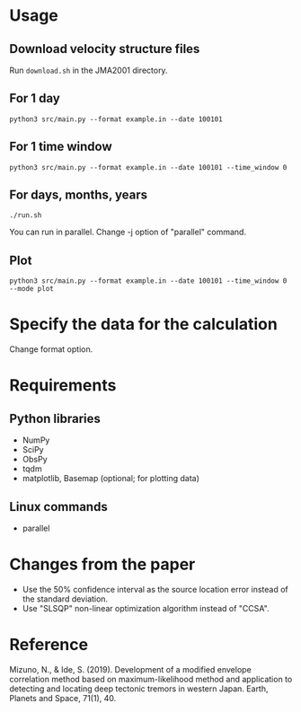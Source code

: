 # Usage

## Download velocity structure files

Run `download.sh` in the JMA2001 directory.

## For 1 day

```
python3 src/main.py --format example.in --date 100101
```

## For 1 time window

```
python3 src/main.py --format example.in --date 100101 --time_window 0
```

## For days, months, years

```
./run.sh
```

You can run in parallel. Change -j option of "parallel" command.

## Plot

```
python3 src/main.py --format example.in --date 100101 --time_window 0 --mode plot
```

# Specify the data for the calculation
Change format option.

# Requirements
## Python libraries
- NumPy
- SciPy
- ObsPy
- tqdm
- matplotlib, Basemap (optional; for plotting data)

## Linux commands
- parallel

# Changes from the paper
- Use the 50% confidence interval as the source location error instead of the standard deviation.
- Use "SLSQP" non-linear optimization algorithm instead of "CCSA".

# Reference
Mizuno, N., & Ide, S. (2019). Development of a modified envelope correlation method based on maximum-likelihood method and application to detecting and locating deep tectonic tremors in western Japan. Earth, Planets and Space, 71(1), 40.
